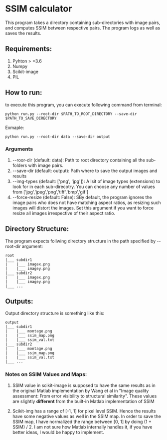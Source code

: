 # SSIM calculator

This program takes a directory containing sub-directories with image pairs, and computes SSIM between respective pairs. The program logs as well as saves the results.

## Requirements:
1. Pyhton > =3.6
2. Numpy
3. Scikit-image
4. PIL

## How to run:
to execute this program, you can execute following command from terminal:

```
python run.py --root-dir $PATH_TO_ROOT_DIRECTORY --save-dir $PATH_TO_SAVE_DIRECTORY
```

Exmaple:
```
python run.py --root-dir data --save-dir output
```

### Arguments

1. --roor-dir (default: data): Path to root directory containing all the sub-folders with image pairs.
2. --save-dir (default: output): Path where to save the output images and results
3. --img-types (default: ['png', 'jpg']): A lsit of image types (extensions) to look for in each sub-direcotry. You can choose any number of values from ['jpg','jpeg','png','tiff','bmp','gif']
4. --force-resize (default: False): SBy default, the program ignores the image pairs who does not have matching aspect ratios, as resizing such images will distort the images. Set this argument if you want to force resize all images irrespective of their aspect ratio.

## Directory Structure:
The program expects follwing directory structure in the path specified by --root-dir argument:

```
root
|___ subdir1
|    |___ imagex.png
|	 |___ imagey.png
|___ subdir2
|	 |___ imagex.png
|	 |___ imagey.png
|___ ...
```

## Outputs:

Output directory structure is something like this:
```
output
|___ subdir1
|	 |___ montage.png
|	 |___ ssim_map.png
|	 |___ ssim_val.txt
|___ subdir2
|	 |___ montage.png
|	 |___ ssim_map.png
|	 |___ ssim_val.txt
|___ ...
```

### Notes on SSIM Values and Maps:

1. SSIM value in scikit-image is supposed to have the same results as in the original Matlab implementation by Wang et al in "Image quality assessment: From error visibility to structural similarity". 
These values are slightly **different** from the built-in Matlab implementation of SSIM

2. Scikit-img has a range of [-1, 1] for pixel level SSIM. Hence the results have some negative values as well in the SSIM map. In order to save the SSIM map, I have normalized the range between [0, 1] by doing (1 + SSIM) / 2. I am not sure how Matlab internally handles it, if you have better ideas, I would be happy to implement. 
